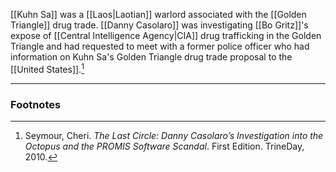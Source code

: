 [[Kuhn Sa]] was a [[Laos|Laotian]] warlord associated with the [[Golden Triangle]] drug trade. [[Danny Casolaro]] was investigating [[Bo Gritz]]'s expose of [[Central Intelligence Agency|CIA]] drug trafficking in the Golden Triangle and had requested to meet with a former police officer who had information on Kuhn Sa's Golden Triangle drug trade proposal to the [[United States]].[^1]

---
### Footnotes

[^1]: Seymour, Cheri. *The Last Circle: Danny Casolaro’s Investigation into the Octopus and the PROMIS Software Scandal*. First Edition. TrineDay, 2010.